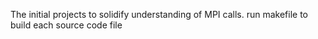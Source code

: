 The initial projects to solidify understanding of MPI calls. 
run makefile to build each source code file
